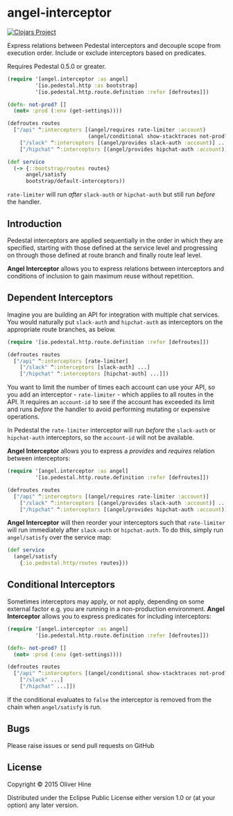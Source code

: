 # angel-interceptor

[![Clojars Project](http://clojars.org/angel-interceptor/latest-version.svg)](http://clojars.org/angel-interceptor)

Express relations between Pedestal interceptors and decouple scope from execution order.
Include or exclude interceptors based on predicates.

Requires Pedestal 0.5.0 or greater.

```clojure
(require '[angel.interceptor :as angel]
         '[io.pedestal.http :as bootstrap]
         '[io.pedestal.http.route.definition :refer [defroutes]])

(defn- not-prod? []
  (not= :prod (:env (get-settings))))

(defroutes routes
  ["/api" ^:interceptors [(angel/requires rate-limiter :account)
                          (angel/conditional show-stacktraces not-prod?)]
    ["/slack" ^:interceptors [(angel/provides slack-auth :account)] ...]
    ["/hipchat" ^:interceptors [(angel/provides hipchat-auth :account)] ...]])

(def service
  (-> {::bootstrap/routes routes}
      angel/satisfy
      bootstrap/default-interceptors))
```

`rate-limiter` will run *after* `slack-auth` or `hipchat-auth` but still run *before* the handler.

## Introduction

Pedestal interceptors are applied sequentially in the order in which they are specified, starting with
those defined at the service level and progressing on through those defined at route branch and finally route leaf level.

**Angel Interceptor** allows you to express relations between interceptors and conditions of inclusion
to gain maximum reuse without repetition.

## Dependent Interceptors

Imagine you are building an API for integration with multiple chat services.
You would naturally put `slack-auth` and `hipchat-auth` as interceptors on the appropriate route branches, as below.

```clojure
(require '[io.pedestal.http.route.definition :refer [defroutes]])

(defroutes routes
  ["/api" ^:interceptors [rate-limiter]
    ["/slack" ^:interceptors [slack-auth] ...]
    ["/hipchat" ^:interceptors [hipchat-auth] ...]])
```

You want to limit the number of times each account can use your API, so you add an interceptor - `rate-limiter` - which applies to all routes in the API.
It requires an `account-id` to see if the account has exceeded its limit and runs *before* the handler to avoid performing mutating or expensive operations.

In Pedestal the `rate-limiter` interceptor will run *before* the `slack-auth` or `hipchat-auth` interceptors, so the `account-id` will not be available.

**Angel Interceptor** allows you to express a _provides_ and _requires_ relation between interceptors:

```clojure
(require '[angel.interceptor :as angel]
         '[io.pedestal.http.route.definition :refer [defroutes]])

(defroutes routes
  ["/api" ^:interceptors [(angel/requires rate-limiter :account)]
    ["/slack" ^:interceptors [(angel/provides slack-auth :account)] ...]
    ["/hipchat" ^:interceptors [(angel/provides hipchat-auth :account)] ...]])
```

**Angel Interceptor** will then reorder your interceptors such that `rate-limiter` will run immediately after `slack-auth` or `hipchat-auth`.
To do this, simply run `angel/satisfy` over the service map:

```clojure
(def service
  (angel/satisfy
    {:io.pedestal.http/routes routes}))
```

## Conditional Interceptors

Sometimes interceptors may apply, or not apply, depending on some external factor e.g. you are running in a non-production
environment. **Angel Interceptor** allows you to express predicates for including interceptors:

```clojure
(require '[angel.interceptor :as angel]
         '[io.pedestal.http.route.definition :refer [defroutes]])

(defn- not-prod? []
  (not= :prod (:env (get-settings))))

(defroutes routes
  ["/api" ^:interceptors [(angel/conditional show-stacktraces not-prod?)]
    ["/slack" ...]
    ["/hipchat" ...]])
```

If the conditional evaluates to `false` the interceptor is removed from the chain when `angel/satisfy` is run.

## Bugs

Please raise issues or send pull requests on GitHub

## License

Copyright © 2015 Oliver Hine

Distributed under the Eclipse Public License either version 1.0 or (at
your option) any later version.
